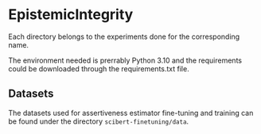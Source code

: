 # EpistemicIntegrity

Each directory belongs to the experiments done for the corresponding name.

The environment needed is prerrably Python 3.10 and the requirements could be downloaded through the requirements.txt file.

## Datasets

The datasets used for assertiveness estimator fine-tuning and training can be found under the directory `scibert-finetuning/data`.
